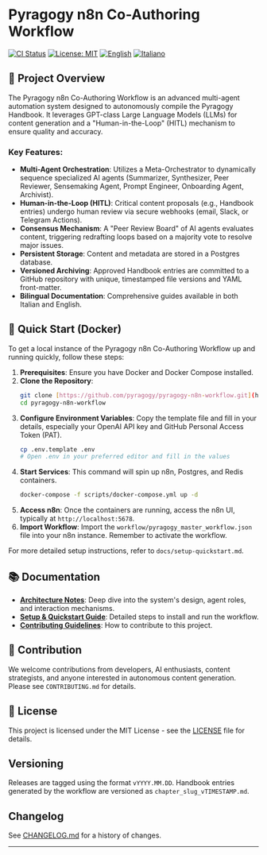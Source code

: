 # Pyragogy n8n Co-Authoring Workflow

[![CI Status](https://img.shields.io/badge/CI-passing-brightgreen.svg)](https://github.com/pyragogy/pyragogy-n8n-workflow/actions)
[![License: MIT](https://img.shields.io/badge/License-MIT-yellow.svg)](LICENSE)
[![English](https://img.shields.io/badge/Language-EN-blue.svg)](README.en.md)
[![Italiano](https://img.shields.io/badge/Lingua-IT-blue.svg)](README.it.md)

## 📖 Project Overview

The Pyragogy n8n Co-Authoring Workflow is an advanced multi-agent automation
system designed to autonomously compile the Pyragogy Handbook. It leverages
GPT-class Large Language Models (LLMs) for content generation and a
"Human-in-the-Loop" (HITL) mechanism to ensure quality and accuracy.

### Key Features:

* **Multi-Agent Orchestration**: Utilizes a Meta-Orchestrator to dynamically
    sequence specialized AI agents (Summarizer, Synthesizer, Peer Reviewer,
    Sensemaking Agent, Prompt Engineer, Onboarding Agent, Archivist).
* **Human-in-the-Loop (HITL)**: Critical content proposals (e.g., Handbook
    entries) undergo human review via secure webhooks (email, Slack, or
    Telegram Actions).
* **Consensus Mechanism**: A "Peer Review Board" of AI agents evaluates
    content, triggering redrafting loops based on a majority vote to resolve
    major issues.
* **Persistent Storage**: Content and metadata are stored in a Postgres
    database.
* **Versioned Archiving**: Approved Handbook entries are committed to a GitHub
    repository with unique, timestamped file versions and YAML front-matter.
* **Bilingual Documentation**: Comprehensive guides available in both Italian
    and English.

## 🚀 Quick Start (Docker)

To get a local instance of the Pyragogy n8n Co-Authoring Workflow up and
running quickly, follow these steps:

1.  **Prerequisites**: Ensure you have Docker and Docker Compose installed.
2.  **Clone the Repository**:
    ```bash
    git clone [https://github.com/pyragogy/pyragogy-n8n-workflow.git](https://github.com/pyragogy/pyragogy-n8n-workflow.git)
    cd pyragogy-n8n-workflow
    ```
3.  **Configure Environment Variables**:
    Copy the template file and fill in your details, especially your OpenAI
    API key and GitHub Personal Access Token (PAT).
    ```bash
    cp .env.template .env
    # Open .env in your preferred editor and fill in the values
    ```
4.  **Start Services**:
    This command will spin up n8n, Postgres, and Redis containers.
    ```bash
    docker-compose -f scripts/docker-compose.yml up -d
    ```
5.  **Access n8n**:
    Once the containers are running, access the n8n UI, typically at
    `http://localhost:5678`.
6.  **Import Workflow**:
    Import the `workflow/pyragogy_master_workflow.json` file into your n8n
    instance. Remember to activate the workflow.

For more detailed setup instructions, refer to `docs/setup-quickstart.md`.

## 📚 Documentation

* [**Architecture Notes**](docs/architecture-notes.md): Deep dive into the
    system's design, agent roles, and interaction mechanisms.
* [**Setup & Quickstart Guide**](docs/setup-quickstart.md): Detailed steps
    to install and run the workflow.
* [**Contributing Guidelines**](CONTRIBUTING.md): How to contribute to this
    project.

## 🤝 Contribution

We welcome contributions from developers, AI enthusiasts, content strategists,
and anyone interested in autonomous content generation. Please see
`CONTRIBUTING.md` for details.

## 📄 License

This project is licensed under the MIT License - see the [LICENSE](LICENSE)
file for details.

## Versioning

Releases are tagged using the format `vYYYY.MM.DD`. Handbook entries generated
by the workflow are versioned as `chapter_slug_vTIMESTAMP.md`.

## Changelog

See [CHANGELOG.md](CHANGELOG.md) for a history of changes.

---
